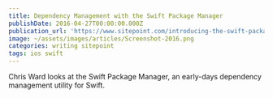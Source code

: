 ```yaml
---
title: Dependency Management with the Swift Package Manager
publishDate: 2016-04-27T00:00:00.000Z
publication_url: 'https://www.sitepoint.com/introducing-the-swift-package-manager/'
image: ~/assets/images/articles/Screenshot-2016.png
categories: writing sitepoint
tags: ios swift
---
```


Chris Ward looks at the Swift Package Manager, an early-days dependency management utility for Swift.
